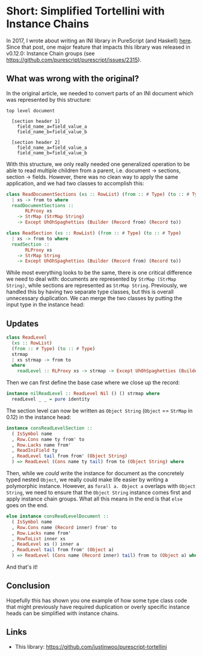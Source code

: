 # Short: Simplified Tortellini with Instance Chains

In 2017, I wrote about writing an INI library in PureScript (and Haskell) [here](https://qiita.com/kimagure/items/941c22effff608dda9a7). Since that post, one major feature that impacts this library was released in v0.12.0: Instance Chain groups (see <https://github.com/purescript/purescript/issues/2315>).

## What was wrong with the original?

In the original article, we needed to convert parts of an INI document which was represented by this structure:

```
top level document

  [section header 1]
    field_name_a=field_value_a
    field_name_b=field_value_b

  [section header 2]
    field_name_a=field_value_a
    field_name_b=field_value_b
```

With this structure, we only really needed one generalized operation to be able to read multiple children from a parent, i.e. document -> sections, section -> fields. However, there was no clean way to apply the same application, and we had two classes to accomplish this:

```purs
class ReadDocumentSections (xs :: RowList) (from :: # Type) (to :: # Type)
  | xs -> from to where
  readDocumentSections ::
       RLProxy xs
    -> StrMap (StrMap String)
    -> Except UhOhSpaghettios (Builder (Record from) (Record to))

class ReadSection (xs :: RowList) (from :: # Type) (to :: # Type)
  | xs -> from to where
  readSection ::
       RLProxy xs
    -> StrMap String
    -> Except UhOhSpaghettios (Builder (Record from) (Record to))
```

While most everything looks to be the same, there is one critical difference we need to deal with: documents are represented by `StrMap (StrMap String)`, while sections are represented as `StrMap String`. Previously, we handled this by having two separate type classes, but this is overall unnecessary duplication. We can merge the two classes by putting the input type in the instance head:

## Updates

```purs
class ReadLevel
  (xs :: RowList)
  (from :: # Type) (to :: # Type)
  strmap
  | xs strmap -> from to
  where
    readLevel :: RLProxy xs -> strmap -> Except UhOhSpaghettios (Builder { | from } { | to })
```

Then we can first define the base case where we close up the record:

```purs
instance nilReadLevel :: ReadLevel Nil () () strmap where
  readLevel _ _ = pure identity
```

The section level can now be written as `Object String` (`Object` == `StrMap` in 0.12) in the instance head:

```purs
instance consReadLevelSection ::
  ( IsSymbol name
  , Row.Cons name ty from' to
  , Row.Lacks name from'
  , ReadIniField ty
  , ReadLevel tail from from' (Object String)
  ) => ReadLevel (Cons name ty tail) from to (Object String) where
```

Then, while we *could* write the instance for document as the concretely typed nested `Object`, we really could make life easier by writing a polymorphic instance. However, as `forall a. Object a` overlaps with `Object String`, we need to ensure that the `Object String` instance comes first and apply instance chain groups. What all this means in the end is that `else` goes on the end.

```purs
else instance consReadLevelDocument ::
  ( IsSymbol name
  , Row.Cons name (Record inner) from' to
  , Row.Lacks name from'
  , RowToList inner xs
  , ReadLevel xs () inner a
  , ReadLevel tail from from' (Object a)
  ) => ReadLevel (Cons name (Record inner) tail) from to (Object a) where
```

And that's it!

## Conclusion

Hopefully this has shown you one example of how some type class code that might previously have required duplication or overly specific instance heads can be simplified with instance chains.

## Links

* This library: <https://github.com/justinwoo/purescript-tortellini>
